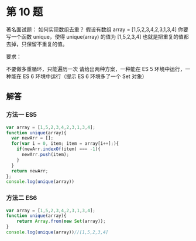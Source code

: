 # 第 10 题
著名面试题：
如何实现数组去重？
假设有数组 array = [1,5,2,3,4,2,3,1,3,4]
你要写一个函数 unique，使得
unique(array) 的值为 [1,5,2,3,4]
也就是把重复的值都去掉，只保留不重复的值。

要求：

不要做多重循环，只能遍历一次
请给出两种方案，一种能在 ES 5 环境中运行，一种能在 ES 6 环境中运行（提示 ES 6 环境多了一个 Set 对象）

## 解答
### 方法一 ES5
``` javascript
var array = [1,5,2,3,4,2,3,1,3,4];
function unique(array){
  var newArr = []; 
  for(var i = 0, item; item = array[i++];){
    if(newArr.indexOf(item) === -1){
      newArr.push(item);
    }
  }
  return newArr;
};
console.log(unique(array))
```


### 方法二 ES6
``` javascript
var array = [1,5,2,3,4,2,3,1,3,4];
function unique(array){
    return Array.from(new Set(array));
}
console.log(unique(array))//[1,5,2,3,4]

```
